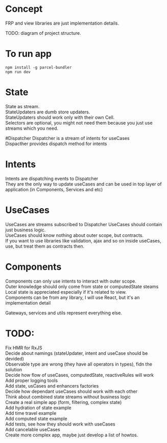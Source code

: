 # Concept
FRP and view libraries are just implementation details.  

TODO: diagram of project structure.  

# To run app
```npm install -g parcel-bundler```  
```npm run dev```

# State
State as stream.   
StateUpdaters are dumb store updaters.  
StateUpdaters should work only with their own Cell.  
Selectors are optional, you might not need them because you just use streams which you need.  

#Dispatcher
Dispatcher is a stream of intents for useCases  
Dispacther provides dispatch method for intents  

# Intents
Intents are dispatching events to Dispatcher  
They are the only way to update useCases and can be used in top layer of application (in Components, Services and etc)

# UseCases
UseCases are streams subscribed to Dispatcher
UseCases should contain just business logic.  
UseCases should know nothing about outer scope, but contracts.  
If you want to use libraries like validation, ajax and so on inside useCases, use, but treat them as contracts then.  


# Components
Components can only use intents to interact with outer scope.  
Outer knowledge should only come from state or computedState steams
Local state is appreciated especially if it's related to view.  
Components can be from any library, I will use React, but it's an implementation detail

Gateways, services and utils represent everything else.  

# TODO:  
Fix HMR for RxJS  
Decide about namings (stateUpdater, intent and useCase should be devided)  
Observable type are wrong (they have all operators in types), fidn the solution  
Decide how flow of useCases, computedState, reactiveRules will work  
Add proper logging tools  
Add state, usCases and enhancers factories  
Decide how dependant useCases should work with each other  
Think about combined state streams without business logic  
Create a real simple app (form, filtering, complex state)  
Add hydration of state example  
Add time travel example  
Add computed state example  
Add tests, see how they should work with useCases  
Add cancelable useCases  
Create more complex app, maybe just develop a list of howtos.  